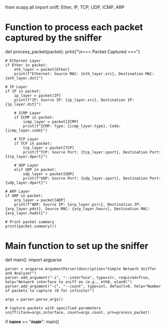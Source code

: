 from scapy.all import sniff, Ether, IP, TCP, UDP, ICMP, ARP

# Function to process each packet captured by the sniffer
def process_packet(packet):
    print("\n=== Packet Captured ===")

    # Ethernet Layer
    if Ether in packet:
        eth_layer = packet[Ether]
        print(f"Ethernet: Source MAC: {eth_layer.src}, Destination MAC: {eth_layer.dst}")

    # IP Layer
    if IP in packet:
        ip_layer = packet[IP]
        print(f"IP: Source IP: {ip_layer.src}, Destination IP: {ip_layer.dst}")

        # ICMP Layer
        if ICMP in packet:
            icmp_layer = packet[ICMP]
            print(f"ICMP: Type: {icmp_layer.type}, Code: {icmp_layer.code}")

        # TCP Layer
        if TCP in packet:
            tcp_layer = packet[TCP]
            print(f"TCP: Source Port: {tcp_layer.sport}, Destination Port: {tcp_layer.dport}")

        # UDP Layer
        elif UDP in packet:
            udp_layer = packet[UDP]
            print(f"UDP: Source Port: {udp_layer.sport}, Destination Port: {udp_layer.dport}")

    # ARP Layer
    if ARP in packet:
        arp_layer = packet[ARP]
        print(f"ARP: Source IP: {arp_layer.psrc}, Destination IP: {arp_layer.pdst}, Source MAC: {arp_layer.hwsrc}, Destination MAC: {arp_layer.hwdst}")

    # Print packet summary
    print(packet.summary())

# Main function to set up the sniffer
def main():
    import argparse

    parser = argparse.ArgumentParser(description="Simple Network Sniffer and Analyzer")
    parser.add_argument("-i", "--interface", type=str, required=True, help="Network interface to sniff on (e.g., eth0, wlan0)")
    parser.add_argument("-c", "--count", type=int, default=0, help="Number of packets to capture (0 for infinite)")

    args = parser.parse_args()

    # Capture packets with specified parameters
    sniff(iface=args.interface, count=args.count, prn=process_packet)

if __name__ == "__main__":
    main()

